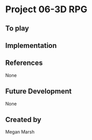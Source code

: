 # Project 06-3D RPG

## To play

## Implementation

## References

 None
 
## Future Development

None

## Created by 

Megan Marsh
```
